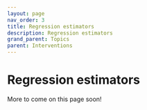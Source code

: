 ```yaml
---
layout: page
nav_order: 3
title: Regression estimators
description: Regression estimators
grand_parent: Topics
parent: Interventions
---
```


# Regression estimators

More to come on this page soon!